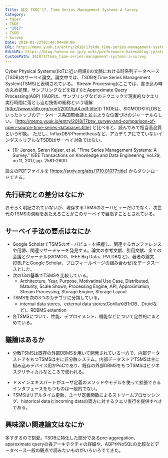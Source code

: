 ```yaml
---
Title: 論文 TKDE'17, Time Series Management Systems A Survey
Category:
- Paper
- TKDE
- "2017"
- TSDB
- Survey
Date: 2018-01-22T02:44:04+09:00
URL: http://memo.yuuk.io/entry/2018/17tkde_time-series-management-systems-a-survey
EditURL: https://blog.hatena.ne.jp/y_uuki/performance.hatenablog.jp/atom/entry/8599973812339781184
CustomPath: 2018/17tkde_time-series-management-systems-a-survey
---
```


Cyber Physical Systems((IoTに近い用語))の文脈における時系列データベース(TSDB)のサーベイ論文。論文中では、TSDBをTime Series Management System(TSMS)と表現されている。
Stream Processing((ここでは、書き込み時の丸め処理、サンプリングなどを指す))とApproximate Query Processing(AQP) ((AQPは、サンプリングなどのテクニックで現実的なクエリ実行時間に落とし込む技術の総称という理解 [http://www.vldb.org/conf/2001/tut4.pdf:title]))
TKDEは、SIGMODやVLDBといったトップのデータベース系国際会議と並ぶような位置づけのジャーナルらしい。
[http://memo.yuuk.io/entry/2018/17btw_survey-and-comparison-of-open-source-time-series-databases:title] と比べると、読んでみて相当高品質という印象。
ただし、InfluxDBやPrometheusなど、アカデミアにでていないインダストリアルなTSDBはサーベイ対象ではない。

- [1]: Jensen, Søren Kejser, et al. "Time Series Management Systems: A Survey." IEEE Transactions on Knowledge and Data Engineering, vol.29, no.11, 2017, pp. 2581-2600.

論文のPDFファイルを [https://arxiv.org/abs/1710.01077:title] からダウンロードできる。

## 先行研究との差分はなにか

おそらく明記されていないが、現存するTSMSのオーバビューだけでなく、次世代のTSMSの洞察をあたえることがこのサーベイで目指すこととされている。

## サーベイ手法の要点はなにか

- Google ScholarでTSMSのオーバビューを把握し、関連するカンファレンスや用語、関連リサーチャーを発見する。論文の参考文献、引用文献、全ての会議とジャーナル(SIGMOD、IEEE Big Data、PVLDBなど)、著者の論文(DBLPとGoogle Scholar、プロフィールページの組み合わせ)をデータスースとした。
- 次の13の基準でTSMSを比較している。
  - Architecture, Year, Purpose, Motivatinal Use Case, Distributed, Maturity, Scale Shown, Processing Engine, API, Approximation, Stream Processing, Storage Engine, Storage Layout
- TSMSを次の3つのカテゴリに分類している。
  - internal data stores、external data stores(GorillaやBTrDB、Druidなど)、RDBMS extention
- 各TSMSについて、性能、デプロイメント、機能などについて定性的にまとめている。

## 議論はあるか

- 分散TSMSは既存の外部DBMSを用いて開発されている一方で、内部データストアをもつTSMSは主に非分散システム。内部データストアTSMSは主に組み込みデバイス用かPoCであり、既存の外部DBMSをもつTSMSはビジネスクリティカルなところで使われる。
<!-- - 既存のRDBMSを拡張したTSMSはほとんどない。 -->
- ドメインエキスパートがユーザ定義のメソッドやモデルを使って拡張できるインタフェースをもつものは一般的でない。
- TSMSはリアルタイム更新、ユーザ定義関数によるストリームプロセッシング、historical dataとincoming dataの両方に対するクエリ実行を提供すべきである。

## 興味深い関連論文はなにか

多すぎるので割愛。TSDBに特化した部分であるpre-aggregation、approximate queryの各アーキテクチャの詳細や、AQPやNoSQLの比較などデータベース一般の観点で読みたいものがいろいろでてきた。
